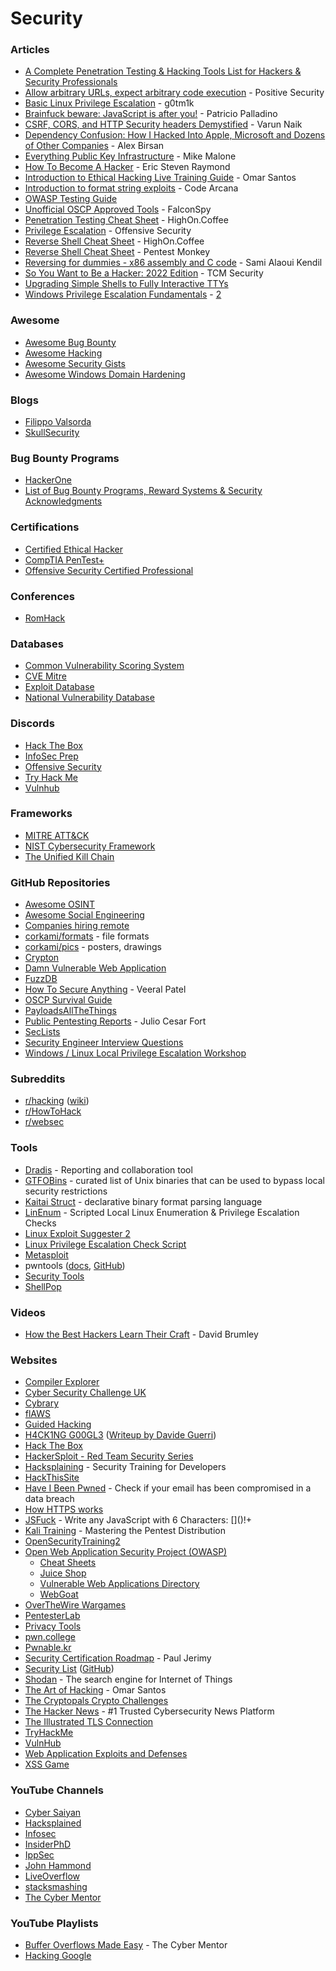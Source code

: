 # Security

### Articles

* [A Complete Penetration Testing & Hacking Tools List for Hackers & Security Professionals](https://gbhackers.com/hacking-tools-list/)
* [Allow arbitrary URLs, expect arbitrary code execution](https://positive.security/blog/url-open-rce) - Positive Security
* [Basic Linux Privilege Escalation](https://blog.g0tmi1k.com/2011/08/basic-linux-privilege-escalation/) - g0tm1k
* [Brainfuck beware: JavaScript is after you!](https://patriciopalladino.com/blog/2012/08/09/non-alphanumeric-javascript.html) - Patricio Palladino
* [CSRF, CORS, and HTTP Security headers Demystified](https://blog.vnaik.com/posts/web-attacks.html) - Varun Naik
* [Dependency Confusion: How I Hacked Into Apple, Microsoft and Dozens of Other Companies](https://medium.com/@alex.birsan/dependency-confusion-4a5d60fec610) - Alex Birsan
* [Everything Public Key Infrastructure](https://smallstep.com/blog/everything-pki/) - Mike Malone
* [How To Become A Hacker](https://www.catb.org/\~esr/faqs/hacker-howto.html) - Eric Steven Raymond
* [Introduction to Ethical Hacking Live Training Guide](https://theartofhacking.org/guide/guide.pdf) - Omar Santos
* [Introduction to format string exploits](https://codearcana.com/posts/2013/05/02/introduction-to-format-string-exploits.html) - Code Arcana
* [OWASP Testing Guide](https://wiki.owasp.org/index.php/OWASP\_Testing\_Guide\_v4\_Table\_of\_Contents)
* [Unofficial OSCP Approved Tools](https://falconspy.medium.com/unofficial-oscp-approved-tools-b2b4e889e707) - FalconSpy
* [Penetration Testing Cheat Sheet](https://highon.coffee/blog/penetration-testing-tools-cheat-sheet/) - HighOn.Coffee
* [Privilege Escalation](https://www.offensive-security.com/metasploit-unleashed/privilege-escalation/) - Offensive Security
* [Reverse Shell Cheat Sheet](https://highon.coffee/blog/reverse-shell-cheat-sheet/) - HighOn.Coffee
* [Reverse Shell Cheat Sheet](https://pentestmonkey.net/cheat-sheet/shells/reverse-shell-cheat-sheet) - Pentest Monkey
* [Reversing for dummies - x86 assembly and C code](https://0x41.cf/reversing/2021/07/21/reversing-x86-and-c-code-for-beginners.html) - Sami Alaoui Kendil
* [So You Want to Be a Hacker: 2022 Edition](https://tcm-sec.com/so-you-want-to-be-a-hacker-2022-edition/) - TCM Security
* [Upgrading Simple Shells to Fully Interactive TTYs](https://blog.ropnop.com/upgrading-simple-shells-to-fully-interactive-ttys/)
* [Windows Privilege Escalation Fundamentals](https://fuzzysecurity.com/tutorials/16.html) - [2](https://www.absolomb.com/2018-01-26-Windows-Privilege-Escalation-Guide/)

### Awesome

* [Awesome Bug Bounty](https://github.com/djadmin/awesome-bug-bounty)
* [Awesome Hacking](https://github.com/Hack-with-Github/Awesome-Hacking)
* [Awesome Security Gists](https://github.com/Hack-with-Github/Awesome-Security-Gists)
* [Awesome Windows Domain Hardening](https://github.com/PaulSec/awesome-windows-domain-hardening)

### Blogs

* [Filippo Valsorda](https://filippo.io/)
* [SkullSecurity](https://www.skullsecurity.org/)

### Bug Bounty Programs

* [HackerOne](https://www.hackerone.com/)
* [List of Bug Bounty Programs, Reward Systems & Security Acknowledgments](https://www.vulnerability-lab.com/list-of-bug-bounty-programs.php)

### Certifications

* [Certified Ethical Hacker](https://www.eccouncil.org/programs/certified-ethical-hacker-ceh/)
* [CompTIA PenTest+](https://www.comptia.org/certifications/pentest)
* [Offensive Security Certified Professional](https://www.offensive-security.com/pwk-oscp/)

### Conferences

* [RomHack](https://www.romhack.io/)

### Databases

* [Common Vulnerability Scoring System](https://www.first.org/cvss/)
* [CVE Mitre](https://cve.mitre.org/)
* [Exploit Database](https://www.exploit-db.com/)
* [National Vulnerability Database](https://nvd.nist.gov/vuln/search)

### Discords

* [Hack The Box](https://discord.gg/hackthebox)
* [InfoSec Prep](https://discord.gg/infosecprep)
* [Offensive Security](https://discord.gg/offsec)
* [Try Hack Me](https://discord.gg/tryhackme)
* [Vulnhub](https://discord.gg/yNndh7R)

### Frameworks

* [MITRE ATT\&CK](https://attack.mitre.org/)
* [NIST Cybersecurity Framework](https://www.nist.gov/cyberframework)
* [The Unified Kill Chain](https://www.unifiedkillchain.com/)

### GitHub Repositories

* [Awesome OSINT](https://github.com/jivoi/awesome-osint)
* [Awesome Social Engineering](https://github.com/giuliacassara/awesome-social-engineering)
* [Companies hiring remote](https://github.com/jaegeral/companies-hiring-security-remote)
* [corkami/formats](https://github.com/corkami/formats) - file formats
* [corkami/pics](https://github.com/corkami/pics) - posters, drawings
* [Crypton](https://github.com/ashutosh1206/Crypton)
* [Damn Vulnerable Web Application](https://github.com/digininja/DVWA)
* [FuzzDB](https://github.com/fuzzdb-project/fuzzdb)
* [How To Secure Anything](https://github.com/veeral-patel/how-to-secure-anything) - Veeral Patel
* [OSCP Survival Guide](https://github.com/CyberSecurityUP/OSCP-Survival-Guide)
* [PayloadsAllTheThings](https://github.com/swisskyrepo/PayloadsAllTheThings)
* [Public Pentesting Reports](https://github.com/juliocesarfort/public-pentesting-reports) - Julio Cesar Fort
* [SecLists](https://github.com/danielmiessler/SecLists)
* [Security Engineer Interview Questions](https://github.com/tadwhitaker/Security\_Engineer\_Interview\_Questions/blob/master/security-interview-questions.md)
* [Windows / Linux Local Privilege Escalation Workshop](https://github.com/sagishahar/lpeworkshop)

### Subreddits

* [r/hacking](https://www.reddit.com/r/hacking/) ([wiki](https://www.reddit.com/r/hacking/wiki/index))
* [r/HowToHack](https://www.reddit.com/r/HowToHack/)
* [r/websec](https://www.reddit.com/r/websec/)

### Tools

* [Dradis](https://dradisframework.com/ce/) - Reporting and collaboration tool
* [GTFOBins](https://gtfobins.github.io/) - curated list of Unix binaries that can be used to bypass local security restrictions
* [Kaitai Struct](https://kaitai.io/) - declarative binary format parsing language
* [LinEnum](https://github.com/rebootuser/LinEnum) - Scripted Local Linux Enumeration & Privilege Escalation Checks
* [Linux Exploit Suggester 2](https://github.com/jondonas/linux-exploit-suggester-2)
* [Linux Privilege Escalation Check Script](https://gist.github.com/sh1n0b1/e2e1a5f63fbec3706123)
* [Metasploit](https://www.metasploit.com/)
* pwntools ([docs](https://docs.pwntools.com/en/stable/), [GitHub](https://github.com/Gallopsled/pwntools))
* [Security Tools](https://tools.tldr.run/)
* [ShellPop](https://github.com/0x00-0x00/shellpop)

### Videos

* [How the Best Hackers Learn Their Craft](https://www.youtube.com/watch?v=6vj96QetfTg) - David Brumley

### Websites

* [Compiler Explorer](https://godbolt.org/)
* [Cyber Security Challenge UK](https://www.cybersecuritychallenge.org.uk)
* [Cybrary](https://www.cybrary.it/)
* [flAWS](http://flaws.cloud/)
* [Guided Hacking](https://guidedhacking.com/)
* [H4CK1NG G00GL3](https://h4ck1ng.google/) ([Writeup by Davide Guerri](https://dguerri.github.io/random-tech-stuff/2022/10/15/h4ck1ng-g00gl3-main-challenges-write-up.html))
* [Hack The Box](https://www.hackthebox.eu/)
* [HackerSploit - Red Team Security Series](https://event.on24.com/eventRegistration/EventLobbyServletV2?target=reg20V2.jsp\&eventid=3464953\&sessionid=1\&key=E0A685256C93DEE2AE27A7BFBAF38E33\&groupId=3037761)
* [Hacksplaining](https://www.hacksplaining.com/) - Security Training for Developers
* [HackThisSite](https://www.hackthissite.org/)
* [Have I Been Pwned](https://haveibeenpwned.com/) - Check if your email has been compromised in a data breach
* [How HTTPS works](https://howhttps.works/)
* [JSFuck](http://www.jsfuck.com/) - Write any JavaScript with 6 Characters: \[]\()!+
* [Kali Training](https://kali.training/) - Mastering the Pentest Distribution
* [OpenSecurityTraining2](https://p.ost2.fyi/)
* [Open Web Application Security Project (OWASP)](https://owasp.org/)
  * [Cheat Sheets](https://cheatsheetseries.owasp.org/)
  * [Juice Shop](https://owasp.org/www-project-juice-shop/)
  * [Vulnerable Web Applications Directory](https://owasp.org/www-project-vulnerable-web-applications-directory/)
  * [WebGoat](https://owasp.org/www-project-webgoat/)
* [OverTheWire Wargames](https://overthewire.org/wargames/)
* [PentesterLab](https://pentesterlab.com/)
* [Privacy Tools](https://www.privacytools.io/)
* [pwn.college](https://pwn.college/)
* [Pwnable.kr](https://pwnable.kr/)
* [Security Certification Roadmap](https://pauljerimy.com/security-certification-roadmap/) - Paul Jerimy
* [Security List](https://security-list.js.org/#/) ([GitHub](https://github.com/Lissy93/personal-security-checklist))
* [Shodan](https://www.shodan.io/) - The search engine for Internet of Things
* [The Art of Hacking](https://theartofhacking.org/) - Omar Santos
* [The Cryptopals Crypto Challenges](https://cryptopals.com/)
* [The Hacker News](https://thehackernews.com/) - #1 Trusted Cybersecurity News Platform
* [The Illustrated TLS Connection](https://tls.ulfheim.net/)
* [TryHackMe](https://tryhackme.com)
* [VulnHub](https://www.vulnhub.com)
* [Web Application Exploits and Defenses](https://google-gruyere.appspot.com/)
* [XSS Game](https://xss-game.appspot.com/)

### YouTube Channels

* [Cyber Saiyan](https://www.youtube.com/c/CyberSaiyan/videos)
* [Hacksplained](https://www.youtube.com/c/Hacksplained/videos)
* [Infosec](https://www.youtube.com/c/InfoSecInstitute/videos)
* [InsiderPhD](https://www.youtube.com/c/InsiderPhD/videos)
* [IppSec](https://www.youtube.com/@ippsec/videos)
* [John Hammond](https://www.youtube.com/c/JohnHammond010/videos)
* [LiveOverflow](https://www.youtube.com/c/LiveOverflowCTF/videos)
* [stacksmashing](https://www.youtube.com/@stacksmashing/videos)
* [The Cyber Mentor](https://www.youtube.com/c/TheCyberMentor/videos)

### YouTube Playlists

* [Buffer Overflows Made Easy](https://www.youtube.com/playlist?list=PLLKT\_\_MCUeix3O0DPbmuaRuR\_4Hxo4m3G) - The Cyber Mentor
* [Hacking Google](https://www.youtube.com/playlist?list=PL590L5WQmH8dsxxz7ooJAgmijwOz0lh2H)
